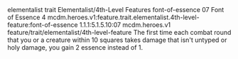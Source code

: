 <ability>
  <metadata>
    <class>elementalist</class>
    <feature_type>trait</feature_type>
    <file_dpath>Elementalist/4th-Level Features</file_dpath>
    <item_id>font-of-essence</item_id>
    <item_index>07</item_index>
    <item_name>Font of Essence</item_name>
    <level>4</level>
    <scc>mcdm.heroes.v1:feature.trait.elementalist.4th-level-feature:font-of-essence</scc>
    <scdc>1.1.1:5.1.5.10:07</scdc>
    <source>mcdm.heroes.v1</source>
    <type>feature/trait/elementalist/4th-level-feature</type>
  </metadata>
  <effects>
    <effect type="mundane">The first time each combat round that you or a creature within 10 squares takes damage that isn&apos;t untyped or holy damage, you gain 2 essence instead of 1.</effect>
  </effects>
</ability>
